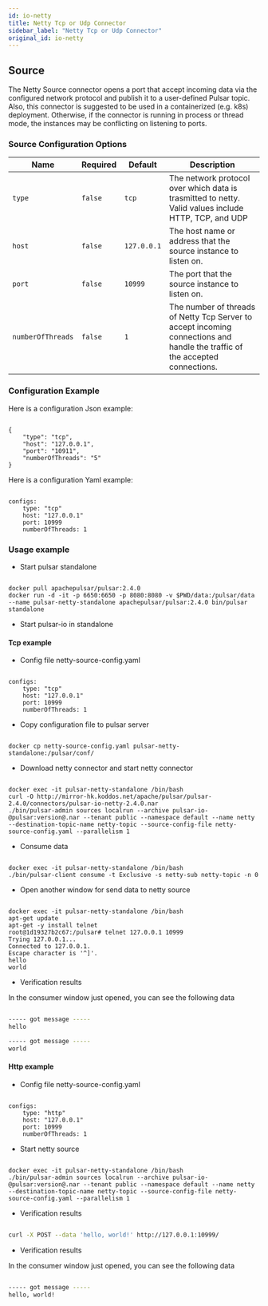 ```yaml
---
id: io-netty
title: Netty Tcp or Udp Connector
sidebar_label: "Netty Tcp or Udp Connector"
original_id: io-netty
---
```


## Source

The Netty Source connector opens a port that accept incoming data via the configured network protocol and publish it to a user-defined Pulsar topic.
Also, this connector is suggested to be used in a containerized (e.g. k8s) deployment.
Otherwise, if the connector is running in process or thread mode, the instances may be conflicting on listening to ports.

### Source Configuration Options

| Name | Required | Default | Description |
|------|----------|---------|-------------|
| `type` | `false` | `tcp` | The network protocol over which data is trasmitted to netty. Valid values include HTTP, TCP, and UDP |
| `host` | `false` | `127.0.0.1` | The host name or address that the source instance to listen on. |
| `port` | `false` | `10999` | The port that the source instance to listen on. |
| `numberOfThreads` | `false` | `1` | The number of threads of Netty Tcp Server to accept incoming connections and handle the traffic of the accepted connections. |


### Configuration Example

Here is a configuration Json example:

```$json

{
    "type": "tcp",
    "host": "127.0.0.1",
    "port": "10911",
    "numberOfThreads": "5"
}

```

Here is a configuration Yaml example:

```$yaml

configs:
    type: "tcp"
    host: "127.0.0.1"
    port: 10999
    numberOfThreads: 1

```

### Usage example


- Start pulsar standalone

```$bash

docker pull apachepulsar/pulsar:2.4.0
docker run -d -it -p 6650:6650 -p 8080:8080 -v $PWD/data:/pulsar/data --name pulsar-netty-standalone apachepulsar/pulsar:2.4.0 bin/pulsar standalone

```

- Start pulsar-io in standalone

#### Tcp example

- Config file netty-source-config.yaml

```$yaml

configs:
    type: "tcp"
    host: "127.0.0.1"
    port: 10999
    numberOfThreads: 1

```

- Copy configuration file to pulsar server

```$bash

docker cp netty-source-config.yaml pulsar-netty-standalone:/pulsar/conf/

```

- Download netty connector and start netty connector

```$bash

docker exec -it pulsar-netty-standalone /bin/bash
curl -O http://mirror-hk.koddos.net/apache/pulsar/pulsar-2.4.0/connectors/pulsar-io-netty-2.4.0.nar
./bin/pulsar-admin sources localrun --archive pulsar-io-@pulsar:version@.nar --tenant public --namespace default --name netty --destination-topic-name netty-topic --source-config-file netty-source-config.yaml --parallelism 1

```

- Consume data 

```$bash

docker exec -it pulsar-netty-standalone /bin/bash
./bin/pulsar-client consume -t Exclusive -s netty-sub netty-topic -n 0

```

- Open another window for send data to netty source

```$bash

docker exec -it pulsar-netty-standalone /bin/bash
apt-get update
apt-get -y install telnet
root@1d19327b2c67:/pulsar# telnet 127.0.0.1 10999
Trying 127.0.0.1...
Connected to 127.0.0.1.
Escape character is '^]'.
hello
world

```

- Verification results

In the consumer window just opened, you can see the following data

```bash

----- got message -----
hello

----- got message -----
world

```

#### Http example

- Config file netty-source-config.yaml

```$yaml

configs:
    type: "http"
    host: "127.0.0.1"
    port: 10999
    numberOfThreads: 1

```

- Start netty source

```$bash

docker exec -it pulsar-netty-standalone /bin/bash
./bin/pulsar-admin sources localrun --archive pulsar-io-@pulsar:version@.nar --tenant public --namespace default --name netty --destination-topic-name netty-topic --source-config-file netty-source-config.yaml --parallelism 1

```

- Verification results

```bash

curl -X POST --data 'hello, world!' http://127.0.0.1:10999/

```

- Verification results

In the consumer window just opened, you can see the following data

```bash

----- got message -----
hello, world!

```

